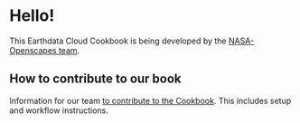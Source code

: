 # Hello! 

This Earthdata Cloud Cookbook is being developed by the [NASA-Openscapes team](https://nasa-openscapes.github.io/).

## How to contribute to our book
Information for our team [to contribute to the Cookbook](https://nasa-openscapes.github.io/earthdata-cloud-cookbook/contributing/). This includes setup and workflow instructions. 


